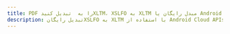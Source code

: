 ---title: PDF را به  تبدیل کنیدXLTM، XSLFO به XLTM مبدل رایگان یا Android SDKdescription: تبدیل رایگانXSLFO به XLTM با استفاده از Android Cloud APIs & SDK همچنین اسناد PDF را در Cloud ایجاد، ویرایش و رندر کنید.---